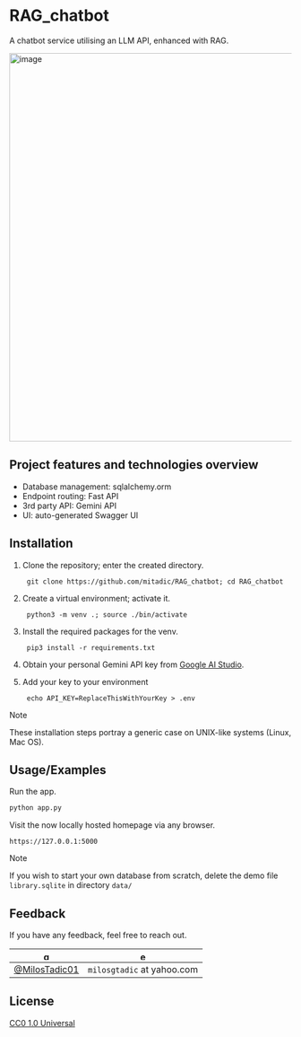 # RAG_chatbot
A chatbot service utilising an LLM API, enhanced with RAG.

<img width="692" alt="image" src="https://github.com/user-attachments/assets/6d6224c3-a19a-4292-9ec0-bc9aa57088f4">

## Project features and technologies overview
* Database management: sqlalchemy.orm
* Endpoint routing: Fast API
* 3rd party API: Gemini API
* UI: auto-generated Swagger UI

## Installation

1. Clone the repository; enter the created directory.

        git clone https://github.com/mitadic/RAG_chatbot; cd RAG_chatbot

2. Create a virtual environment; activate it.

        python3 -m venv .; source ./bin/activate

3. Install the required packages for the venv.

        pip3 install -r requirements.txt

4. Obtain your personal Gemini API key from [Google AI Studio](https://aistudio.google.com/app/apikey).

5. Add your key to your environment

        echo API_KEY=ReplaceThisWithYourKey > .env

> [!NOTE]
> These installation steps portray a generic case on UNIX-like systems (Linux, Mac OS).

## Usage/Examples

Run the app.
```bash
python app.py
```

Visit the now locally hosted homepage via any browser.
```
https://127.0.0.1:5000
```

> [!NOTE]
> If you wish to start your own database from scratch, delete the demo file `library.sqlite` in directory `data/`

## Feedback

If you have any feedback, feel free to reach out.

| <img src="https://github.githubassets.com/assets/GitHub-Mark-ea2971cee799.png" alt="gh_logo.png" width="15" height="15"/> | <img src="https://cdn3.iconfinder.com/data/icons/web-ui-3/128/Mail-2-512.png" alt="email_icon.jpg" width="15" height="15"/> |
| ------------------------------------------------------------------------------------------------------------------------- | --------------------------------------------------------------------------------------------------------------------------- |
| [@MilosTadic01](github.com/MilosTadic01)                                                                                  | `milosgtadic` at yahoo.com                                                                                                       |


## License

[CC0 1.0 Universal](/LICENSE)
